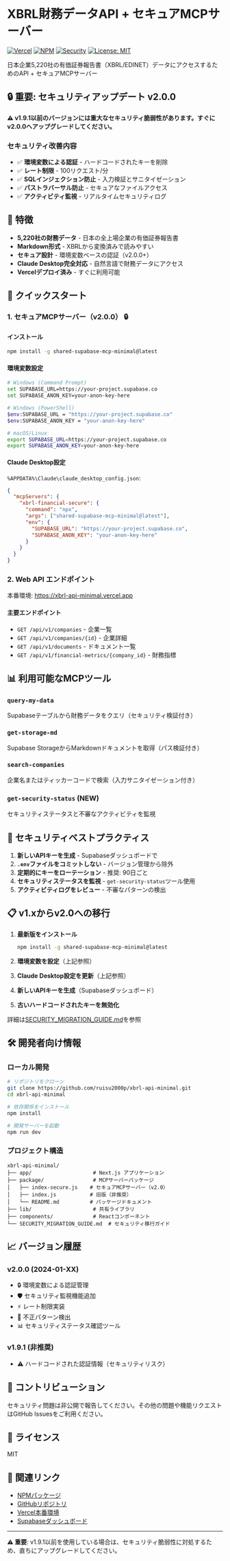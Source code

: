 # XBRL財務データAPI + セキュアMCPサーバー

[![Vercel](https://img.shields.io/badge/Deployed%20on-Vercel-black)](https://xbrl-api-minimal.vercel.app)
[![NPM](https://img.shields.io/npm/v/shared-supabase-mcp-minimal)](https://www.npmjs.com/package/shared-supabase-mcp-minimal)
[![Security](https://img.shields.io/badge/Security-v2.0.0-green)](https://github.com/ruisu2000p/xbrl-api-minimal)
[![License: MIT](https://img.shields.io/badge/License-MIT-yellow.svg)](https://opensource.org/licenses/MIT)

日本企業5,220社の有価証券報告書（XBRL/EDINET）データにアクセスするためのAPI + セキュアMCPサーバー

## 🔒 重要: セキュリティアップデート v2.0.0

**⚠️ v1.9.1以前のバージョンには重大なセキュリティ脆弱性があります。すぐにv2.0.0へアップグレードしてください。**

### セキュリティ改善内容
- ✅ **環境変数による認証** - ハードコードされたキーを削除
- ✅ **レート制限** - 100リクエスト/分
- ✅ **SQLインジェクション防止** - 入力検証とサニタイゼーション
- ✅ **パストラバーサル防止** - セキュアなファイルアクセス
- ✅ **アクティビティ監視** - リアルタイムセキュリティログ

## 🌟 特徴

- **5,220社の財務データ** - 日本の全上場企業の有価証券報告書
- **Markdown形式** - XBRLから変換済みで読みやすい
- **セキュア設計** - 環境変数ベースの認証（v2.0.0+）
- **Claude Desktop完全対応** - 自然言語で財務データにアクセス
- **Vercelデプロイ済み** - すぐに利用可能

## 🚀 クイックスタート

### 1. セキュアMCPサーバー（v2.0.0） 🔒

#### インストール
```bash
npm install -g shared-supabase-mcp-minimal@latest
```

#### 環境変数設定
```bash
# Windows (Command Prompt)
set SUPABASE_URL=https://your-project.supabase.co
set SUPABASE_ANON_KEY=your-anon-key-here

# Windows (PowerShell)
$env:SUPABASE_URL = "https://your-project.supabase.co"
$env:SUPABASE_ANON_KEY = "your-anon-key-here"

# macOS/Linux
export SUPABASE_URL=https://your-project.supabase.co
export SUPABASE_ANON_KEY=your-anon-key-here
```

#### Claude Desktop設定
`%APPDATA%\Claude\claude_desktop_config.json`:

```json
{
  "mcpServers": {
    "xbrl-financial-secure": {
      "command": "npx",
      "args": ["shared-supabase-mcp-minimal@latest"],
      "env": {
        "SUPABASE_URL": "https://your-project.supabase.co",
        "SUPABASE_ANON_KEY": "your-anon-key-here"
      }
    }
  }
}
```

### 2. Web API エンドポイント

本番環境: https://xbrl-api-minimal.vercel.app

#### 主要エンドポイント
- `GET /api/v1/companies` - 企業一覧
- `GET /api/v1/companies/{id}` - 企業詳細
- `GET /api/v1/documents` - ドキュメント一覧
- `GET /api/v1/financial-metrics/{company_id}` - 財務指標

## 📊 利用可能なMCPツール

### `query-my-data`
Supabaseテーブルから財務データをクエリ（セキュリティ検証付き）

### `get-storage-md`
Supabase StorageからMarkdownドキュメントを取得（パス検証付き）

### `search-companies`
企業名またはティッカーコードで検索（入力サニタイゼーション付き）

### `get-security-status` (NEW)
セキュリティステータスと不審なアクティビティを監視

## 🔐 セキュリティベストプラクティス

1. **新しいAPIキーを生成** - Supabaseダッシュボードで
2. **`.env`ファイルをコミットしない** - バージョン管理から除外
3. **定期的にキーをローテーション** - 推奨: 90日ごと
4. **セキュリティステータスを監視** - `get-security-status`ツール使用
5. **アクティビティログをレビュー** - 不審なパターンの検出

## 📋 v1.xからv2.0への移行

1. **最新版をインストール**
   ```bash
   npm install -g shared-supabase-mcp-minimal@latest
   ```

2. **環境変数を設定**（上記参照）

3. **Claude Desktop設定を更新**（上記参照）

4. **新しいAPIキーを生成**（Supabaseダッシュボード）

5. **古いハードコードされたキーを無効化**

詳細は[SECURITY_MIGRATION_GUIDE.md](./SECURITY_MIGRATION_GUIDE.md)を参照

## 🛠️ 開発者向け情報

### ローカル開発

```bash
# リポジトリをクローン
git clone https://github.com/ruisu2000p/xbrl-api-minimal.git
cd xbrl-api-minimal

# 依存関係をインストール
npm install

# 開発サーバーを起動
npm run dev
```

### プロジェクト構造

```
xbrl-api-minimal/
├── app/                    # Next.js アプリケーション
├── package/                # MCPサーバーパッケージ
│   ├── index-secure.js    # セキュアMCPサーバー（v2.0）
│   ├── index.js           # 旧版（非推奨）
│   └── README.md          # パッケージドキュメント
├── lib/                    # 共有ライブラリ
├── components/             # Reactコンポーネント
└── SECURITY_MIGRATION_GUIDE.md  # セキュリティ移行ガイド
```

## 📈 バージョン履歴

### v2.0.0 (2024-01-XX)
- 🔒 環境変数による認証管理
- 🛡️ セキュリティ監視機能追加
- ⚡ レート制限実装
- 🚫 不正パターン検出
- 📊 セキュリティステータス確認ツール

### v1.9.1 (非推奨)
- ⚠️ ハードコードされた認証情報（セキュリティリスク）

## 🤝 コントリビューション

セキュリティ問題は非公開で報告してください。その他の問題や機能リクエストはGitHub Issuesをご利用ください。

## 📜 ライセンス

MIT

## 🔗 関連リンク

- [NPMパッケージ](https://www.npmjs.com/package/shared-supabase-mcp-minimal)
- [GitHubリポジトリ](https://github.com/ruisu2000p/xbrl-api-minimal)
- [Vercel本番環境](https://xbrl-api-minimal.vercel.app)
- [Supabaseダッシュボード](https://app.supabase.com)

---

**⚠️ 重要**: v1.9.1以前を使用している場合は、セキュリティ脆弱性に対処するため、直ちにアップグレードしてください。